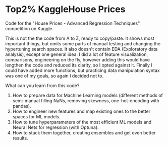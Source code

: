 # Top2% KaggleHouse Prices

Code for the "House Prices - Advanced Regression Techniques" competition on Kaggle.

This is not the the code from A to Z, ready to copy/paste. It shows most important things, but omits some parts of manual testing and changing the hypertuning search spaces. It also doesn't contain EDA (Exploratory data analysis),
except one general idea. I did a lot of feature visualization, comparisons, engineering on the fly, however adding this would have lengthen the code and reduced its clarity, so I opted against it. Finally I could have added more
functions, but practicing data manipulation syntax was one of my goals, so again I decided not to.

What can you learn from this code?

1. How to prepare data for Machine Learning models (different methods of semi-manual filling NaNs, removing skewness, one-hot-encoding with pandas).
2. How to engineer new features and map existing ones to the better spaces for ML models.
3. How to tune hyperparameters of the most efficient ML models and Neural Nets for regression (with Optuna).
4. How to stack them together, creating ensembles and get even better results.
